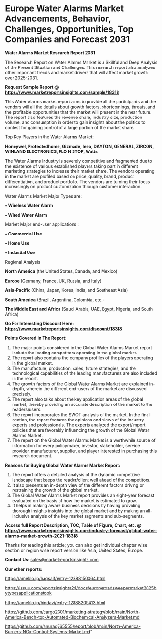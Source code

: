 # Europe Water Alarms Market Advancements, Behavior, Challenges, Opportunities, Top Companies and Forecast 2031

<strong>Water Alarms Market Research Report 2031</strong>

The Research Report on Water Alarms Market is a Skillful and Deep Analysis of the Present Situation and Challenges. This research report also analyzes other important trends and market drivers that will affect market growth over 2025-2031.

<strong>Request Sample Report @ <a href=https://www.marketreportsinsights.com/sample/18318>https://www.marketreportsinsights.com/sample/18318</a></strong>

This Water Alarms market report aims to provide all the participants and the vendors will all the details about growth factors, shortcomings, threats, and the profitable opportunities that the market will present in the near future. The report also features the revenue share, industry size, production volume, and consumption in order to gain insights about the politics to contest for gaining control of a large portion of the market share.

Top Key Players in the Water Alarms Market:

<strong>Honeywel, Protectedhome, Gizmade, leeo, DAYTON, GENERAL, ZIRCON, WINLAND ELECTRONICS, FLO N STOP, Watts</strong>

The Water Alarms Industry is severely competitive and fragmented due to the existence of various established players taking part in different marketing strategies to increase their market share. The vendors operating in the market are profiled based on price, quality, brand, product differentiation, and product portfolio. The vendors are turning their focus increasingly on product customization through customer interaction.

Water Alarms Market Major Types are:

<strong>• Wireless Water Alarm

• Wired Water Alarm</strong>

Market Major end-user applications :

<strong>• Commercial Use

• Home Use

• Industial Use</strong>

Regional Analysis

</u><strong><b>North America</b></strong> (the United States, Canada, and Mexico)

<strong><b>Europe </b></strong>(Germany, France, UK, Russia, and Italy)

<strong><b>Asia-Pacific</b></strong> (China, Japan, Korea, India, and Southeast Asia)

<strong><b>South America</b></strong> (Brazil, Argentina, Colombia, etc.)

<strong><b>The Middle East and Africa</b></strong> (Saudi Arabia, UAE, Egypt, Nigeria, and South Africa)

<strong>Go For Interesting Discount Here: <a href=https://www.marketreportsinsights.com/discount/18318>https://www.marketreportsinsights.com/discount/18318</a></strong>

<strong>Points Covered in The Report:</strong>
<ol>
  <li>The major points considered in the Global Water Alarms Market report include the leading competitors operating in the global market.</li>
  <li>The report also contains the company profiles of the players operating in the global market.</li>
  <li>The manufacture, production, sales, future strategies, and the technological capabilities of the leading manufacturers are also included in the report.</li>
  <li>The growth factors of the Global Water Alarms Market are explained in-depth, wherein the different end-users of the market are discussed precisely.</li>
  <li>The report also talks about the key application areas of the global market, thereby providing an accurate description of the market to the readers/users.</li>
  <li>The report incorporates the SWOT analysis of the market. In the final section, the report features the opinions and views of the industry experts and professionals. The experts analyzed the export/import policies that are favorably influencing the growth of the Global Water Alarms Market.</li>
  <li>The report on the Global Water Alarms Market is a worthwhile source of information for every policymaker, investor, stakeholder, service provider, manufacturer, supplier, and player interested in purchasing this research document.</li>
</ol>
<strong>Reasons for Buying Global Water Alarms Market Report:</strong>

<ol>
  <li>The report offers a detailed analysis of the dynamic competitive landscape that keeps the reader/client well ahead of the competitors.</li>
  <li>It also presents an in-depth view of the different factors driving or restraining the growth of the global market.</li>
  <li>The Global Water Alarms Market report provides an eight-year forecast evaluated on the basis of how the market is estimated to grow.</li>
  <li>It helps in making aware business decisions by having providing thorough insights insights into the global market and by making an all-inclusive analysis of the key market segments and sub-segments.</li>
</ol>
<strong>Access full Report Description, TOC, Table of Figure, Chart, etc. @ <a href=https://www.marketreportsinsights.com/industry-forecast/global-water-alarms-market-growth-2021-18318>https://www.marketreportsinsights.com/industry-forecast/global-water-alarms-market-growth-2021-18318</a></strong>


Thanks for reading this article; you can also get individual chapter wise section or region wise report version like Asia, United States, Europe.

<strong>Contact Us:</strong>
sales@marketreportsinsights.com

<strong>Our other reports:</strong>

<a href=https://ameblo.jp/haqsaif/entry-12888150064.html>https://ameblo.jp/haqsaif/entry-12888150064.html</a>

<a href=https://issuu.com/reportsinsights24/docs/europeroadsweepermarket2025bytypesapplicationstopk>https://issuu.com/reportsinsights24/docs/europeroadsweepermarket2025bytypesapplicationstopk</a>

<a href=https://ameblo.jp/hindavi/entry-12888209413.html>https://ameblo.jp/hindavi/entry-12888209413.html</a>

<a href=https://github.com/cargo2301/marketing-strategy/blob/main/North-America-Bench-top-Automated-Biochemical-Analyzers-Market.md>https://github.com/cargo2301/marketing-strategy/blob/main/North-America-Bench-top-Automated-Biochemical-Analyzers-Market.md</a>

<a href=https://github.com/anurag765555/report/blob/main/North-America-Burners-NOx-Control-Systems-Market.md>https://github.com/anurag765555/report/blob/main/North-America-Burners-NOx-Control-Systems-Market.md</a>"
